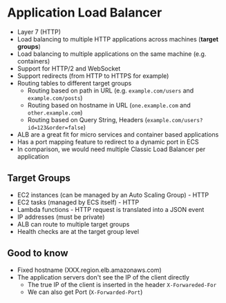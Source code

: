# Application Load Balancer

* Layer 7 (HTTP)
* Load balancing to multiple HTTP applications across machines (**target groups**)
* Load balancing to multiple applications on the same machine (e.g. containers)
* Support for HTTP/2 and WebSocket
* Support redirects (from HTTP to HTTPS for example)
* Routing tables to different target groups
  * Routing based on path in URL (e.g. `example.com/users` and `example.com/posts`)
  * Routing based on hostname in URL (`one.example.com` and `other.example.com`)
  * Routing based on Query String, Headers (`example.com/users?id=123&order=false`)
* ALB are a great fit for micro services and container based applications
* Has a port mapping feature to redirect to a dynamic port in ECS
* In comparison, we would need multiple Classic Load Balancer per application

## Target Groups

* EC2 instances (can be managed by an Auto Scaling Group) - HTTP
* EC2 tasks (managed by ECS itself) - HTTP
* Lambda functions - HTTP request is translated into a JSON event
* IP addresses (must be private)
* ALB can route to multiple target groups
* Health checks are at the target group level

## Good to know

* Fixed hostname (XXX.region.elb.amazonaws.com)
* The application servers don't see the IP of the client directly
  * The true IP of the client is inserted in the header `X-Forwareded-For`
  * We can also get Port (`X-Forwarded-Port`)
